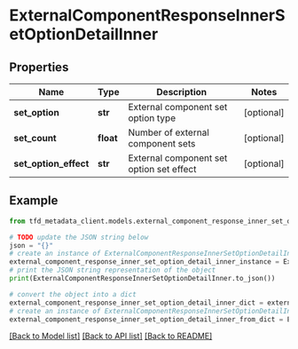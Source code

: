 # ExternalComponentResponseInnerSetOptionDetailInner


## Properties

Name | Type | Description | Notes
------------ | ------------- | ------------- | -------------
**set_option** | **str** | External component set option type | [optional] 
**set_count** | **float** | Number of external component sets | [optional] 
**set_option_effect** | **str** | External component set option set effect | [optional] 

## Example

```python
from tfd_metadata_client.models.external_component_response_inner_set_option_detail_inner import ExternalComponentResponseInnerSetOptionDetailInner

# TODO update the JSON string below
json = "{}"
# create an instance of ExternalComponentResponseInnerSetOptionDetailInner from a JSON string
external_component_response_inner_set_option_detail_inner_instance = ExternalComponentResponseInnerSetOptionDetailInner.from_json(json)
# print the JSON string representation of the object
print(ExternalComponentResponseInnerSetOptionDetailInner.to_json())

# convert the object into a dict
external_component_response_inner_set_option_detail_inner_dict = external_component_response_inner_set_option_detail_inner_instance.to_dict()
# create an instance of ExternalComponentResponseInnerSetOptionDetailInner from a dict
external_component_response_inner_set_option_detail_inner_from_dict = ExternalComponentResponseInnerSetOptionDetailInner.from_dict(external_component_response_inner_set_option_detail_inner_dict)
```
[[Back to Model list]](../README.md#documentation-for-models) [[Back to API list]](../README.md#documentation-for-api-endpoints) [[Back to README]](../README.md)


